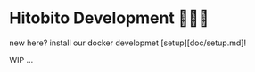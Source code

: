 # Hitobito Development 👩🏽‍💻

new here? install our docker developmet [setup][doc/setup.md]!

WIP ...
